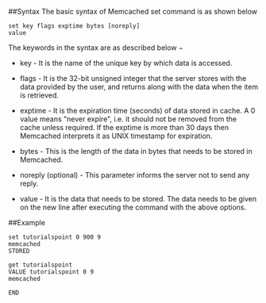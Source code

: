 ##Syntax
The basic syntax of Memcached set command is as shown below
```
set key flags exptime bytes [noreply] 
value
```

The keywords in the syntax are as described below −

* key - It is the name of the unique key by which data is accessed.

* flags - It is the 32-bit unsigned integer that the server stores with the data provided by the user, and returns along with the data when the item is retrieved.

* exptime - It is the expiration time (seconds) of data stored in cache. A 0 value means "never expire", i.e. it should not be removed from the cache unless required. If the exptime is more than 30 days then Memcached interprets it as UNIX timestamp for expiration.

* bytes - This is the length of the data in bytes that needs to be stored in Memcached.

* noreply (optional) - This parameter informs the server not to send any reply.

* value - It is the data that needs to be stored. The data needs to be given on the new line after executing the command with the above options.

##Example
```
set tutorialspoint 0 900 9
memcached
STORED

get tutorialspoint
VALUE tutorialspoint 0 9
memcached

END
```